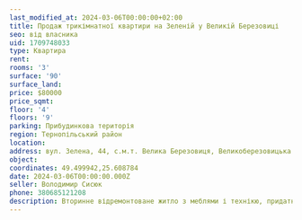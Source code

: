 ```yaml
---
last_modified_at: 2024-03-06T00:00:00+02:00
title: Продаж трикімнатної квартири на Зеленій у Великій Березовиці
seo: від власника
uid: 1709748033
type: Квартира
rent:
rooms: '3'
surface: '90'
surface_land:
price: $80000
price_sqmt:
floor: '4'
floors: '9'
parking: Прибудинкова територія
region: Тернопільський район
location:
address: вул. Зелена, 44, с.м.т. Велика Березовиця, Великоберезовицька територіальна громада
object:
coordinates: 49.499942,25.608784
date: 2024-03-06T00:00:00.000Z
seller: Володимир Сисюк
phone: 380685121208
description: Вторинне відремонтоване житло з меблями і технікю, придатне і готове для проживання
---
```

